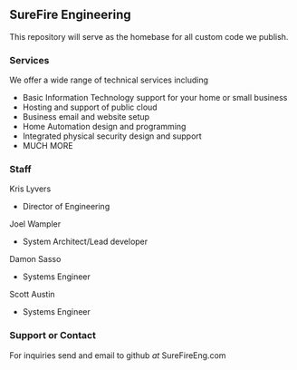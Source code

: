 ## SureFire Engineering

This repository will serve as the homebase for all custom code we publish.


### Services

We offer a wide range of technical services including
- Basic Information Technology support for your home or small business
- Hosting and support of public cloud
- Business email and website setup
- Home Automation design and programming
- Integrated physical security design and support
- MUCH MORE

### Staff

Kris Lyvers
- Director of Engineering

Joel Wampler
- System Architect/Lead developer

Damon Sasso
- Systems Engineer

Scott Austin
- Systems Engineer


### Support or Contact

For inquiries send and email to github *at* SureFireEng.com
